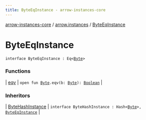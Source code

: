 ```yaml
---
title: ByteEqInstance - arrow-instances-core
---
```


[arrow-instances-core](../../index.html) / [arrow.instances](../index.html) / [ByteEqInstance](./index.html)

# ByteEqInstance

`interface ByteEqInstance : Eq<`[`Byte`](https://kotlinlang.org/api/latest/jvm/stdlib/kotlin/-byte/index.html)`>`

### Functions

| [eqv](eqv.html) | `open fun `[`Byte`](https://kotlinlang.org/api/latest/jvm/stdlib/kotlin/-byte/index.html)`.eqv(b: `[`Byte`](https://kotlinlang.org/api/latest/jvm/stdlib/kotlin/-byte/index.html)`): `[`Boolean`](https://kotlinlang.org/api/latest/jvm/stdlib/kotlin/-boolean/index.html) |

### Inheritors

| [ByteHashInstance](../-byte-hash-instance/index.html) | `interface ByteHashInstance : Hash<`[`Byte`](https://kotlinlang.org/api/latest/jvm/stdlib/kotlin/-byte/index.html)`>, `[`ByteEqInstance`](./index.html) |

